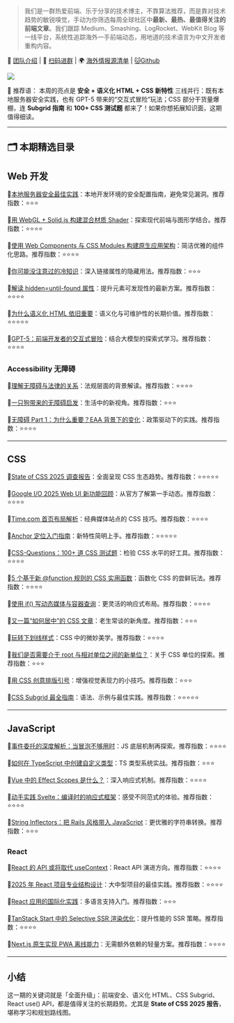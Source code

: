 > 我们是一群热爱前端、乐于分享的技术博主，不靠算法推荐，而是靠对技术趋势的敏锐嗅觉，手动为你筛选每周全球社区中**最新、最热、最值得关注的前端文章**。我们跟踪 Medium、Smashing、LogRocket、WebKit Blog 等一线平台，系统性追踪海外一手前端动态，用地道的技术语言为中文开发者重构内容。

🙎 [团队介绍](https://flowus.cn/d5757c7e-0fb8-4846-8758-2f3268ee7132) | 💬 [扫码进群](https://flowus.cn/d5757c7e-0fb8-4846-8758-2f3268ee7132) | 🌍 [海外情报源清单](https://flowus.cn/be0de455-3237-402f-ac28-e9fdd35dbf0b) | [🐱Github](https://github.com/TUARAN/frontend-weekly-digest-cn)

![](https://p0-xtjj-private.juejin.cn/tos-cn-i-73owjymdk6/0f94d440a90a4a4bb6160a81f1711b5c~tplv-73owjymdk6-jj-mark-v1:0:0:0:0:5o6Y6YeR5oqA5pyv56S-5Yy6IEAg5o6Y6YeR5a6J5Lic5bC8:q75.awebp?policy=eyJ2bSI6MywidWlkIjoiMTUyMTM3OTgyMzM0MDc5MiJ9&rk3s=f64ab15b&x-orig-authkey=f32326d3454f2ac7e96d3d06cdbb035152127018&x-orig-expires=1760923862&x-orig-sign=v5czhvqqj3LB%2BuRRCLMBOspaMgM%3D)

💬 推荐语： 本周的亮点是 **安全 + 语义化 HTML + CSS 新特性** 三线并行：既有本地服务器安全实践，也有 GPT-5 带来的“交互式冒险”玩法；CSS 部分干货量爆棚，连 **Subgrid 指南** 和 **100+ CSS 测试题** 都来了！如果你想拓展知识面，这期值得细读。

***

## 🗂 本期精选目录

## Web 开发

🔹[本地服务器安全最佳实践](https://green.sapphi.red/blog/local-server-security-best-practices)：本地开发环境的安全配置指南，避免常见漏洞。推荐指数：⭐⭐⭐

🔹[用 WebGL + Solid.js 构建混合材质 Shader](https://tympanus.net/codrops/2025/08/12/building-a-blended-material-shader-in-webgl-with-solid-js/)：探索现代前端与图形学结合。推荐指数：⭐⭐⭐⭐

🔹[使用 Web Components 与 CSS Modules 构建原生应用架构](https://frontendmasters.com/blog/architecture-through-component-colocation/)：简洁优雅的组件化思路。推荐指数：⭐⭐⭐⭐

🔹[你可能没注意过的冷知识](https://blog.jim-nielsen.com/2025/href-value-possibilities/)：深入链接属性的隐藏用法。推荐指数：⭐⭐⭐

🔹[解读 hidden=until-found 属性](https://css-tricks.com/covering-hiddenuntil-found/)：提升元素可发现性的最新方案。推荐指数：⭐⭐⭐⭐

🔹[为什么语义化 HTML 依旧重要](https://www.jonoalderson.com/conjecture/why-semantic-html-still-matters/)：语义化与可维护性的长期价值。推荐指数：⭐⭐⭐⭐⭐

🔹[GPT-5：前端开发者的交互式冒险](https://thenewstack.io/gpt-5-a-choose-your-own-adventure-for-frontend-developers/)：结合大模型的探索式学习。推荐指数：⭐⭐⭐⭐

### Accessibility 无障碍

🔹[理解无障碍与法律的关系](https://www.tempertemper.net/blog/making-sense-of-accessibility-and-the-law)：法规层面的背景解读。推荐指数：⭐⭐⭐⭐

🔹[一只狗带来的无障碍启发](https://cloudfour.com/thinks/how-our-dog-increased-my-appreciation-for-accessibility/)：生活中的新视角。推荐指数：⭐⭐⭐

🔹[无障碍 Part 1：为什么重要？EAA 背景下的变化](https://softwaremill.com/web-accessibility-part-1-why-it-matters-and-what-changes-under-the-eaa/)：政策驱动下的实践。推荐指数：⭐⭐⭐⭐

***

## CSS

🔹[State of CSS 2025 调查报告](https://2025.stateofcss.com/en-US)：全面呈现 CSS 生态趋势。推荐指数：⭐⭐⭐⭐⭐

🔹[Google I/O 2025 Web UI 新功能回顾](https://developer.chrome.com/blog/new-in-web-ui-io-2025-recap)：从官方了解第一手动态。推荐指数：⭐⭐⭐⭐

🔹[Time.com 首页布局解析](https://ishadeed.com/article/time-layout/)：经典媒体站点的 CSS 技巧。推荐指数：⭐⭐⭐⭐

🔹[Anchor 定位入门指南](https://webkit.org/blog/17240/a-gentle-introduction-to-anchor-positioning/)：新特性简明上手。推荐指数：⭐⭐⭐⭐⭐

🔹[CSS-Questions：100+ 道 CSS 测试题](https://css-questions.com/)：检验 CSS 水平的好工具。推荐指数：⭐⭐⭐⭐

🔹[5 个基于新 @function 规则的 CSS 实用函数](https://una.im/5-css-functions/)：函数化 CSS 的尝鲜玩法。推荐指数：⭐⭐⭐⭐

🔹[使用 if() 写动态媒体与容器查询](https://css-tip.com/dynamic-queries/)：更灵活的响应式布局。推荐指数：⭐⭐⭐⭐

🔹[又一篇“如何居中”的 CSS 文章](https://piccalil.li/blog/another-article-about-centering-in-css/)：老生常谈的新角度。推荐指数：⭐⭐⭐

🔹[玩转下划线样式](https://adactio.com/journal/22084)：CSS 中的微妙美学。推荐指数：⭐⭐⭐⭐

🔹[我们是否需要介于 root 与相对单位之间的新单位？](https://css-tricks.com/we-might-need-something-between-root-and-relative-css-units-for-base-elements/)：关于 CSS 单位的探索。推荐指数：⭐⭐⭐

🔹[用 CSS 创意排版引号](https://css-tricks.com/getting-creative-with-quotes/)：增强视觉表现力的小技巧。推荐指数：⭐⭐⭐

🔹[CSS Subgrid 最全指南](https://prismic.io/blog/css-subgrid)：语法、示例与最佳实践。推荐指数：⭐⭐⭐⭐⭐

***

## JavaScript

🔹[事件委托的深度解析：当冒泡不够用时](https://blog.logrocket.com/deep-internals-event-delegation/)：JS 底层机制再探索。推荐指数：⭐⭐⭐⭐

🔹[如何在 TypeScript 中创建自定义类型](https://www.digitalocean.com/community/tutorials/how-to-create-custom-types-in-typescript)：TS 类型系统实战。推荐指数：⭐⭐⭐

🔹[Vue 中的 Effect Scopes 是什么？](https://michaelnthiessen.com/what-are-effect-scopes-in-vue)：深入响应式机制。推荐指数：⭐⭐⭐⭐

🔹[动手实践 Svelte：编译时的响应式框架](https://www.infoworld.com/article/2265950/hands-on-with-svelte.html)：感受不同范式的体验。推荐指数：⭐⭐⭐⭐

🔹[String Inflectors：把 Rails 风格带入 JavaScript](https://railsdesigner.com/string-inflectors-javascript/)：更优雅的字符串转换。推荐指数：⭐⭐⭐

### React

🔹[React 的 API 或将取代 useContext](https://blog.logrocket.com/reacts-use-api-makes-usecontext-obsolete/)：React API 演进方向。推荐指数：⭐⭐⭐⭐

🔹[2025 年 React 项目专业结构设计](https://www.netguru.com/blog/react-project-structure)：大中型项目的最佳实践。推荐指数：⭐⭐⭐⭐

🔹[React 应用的国际化实践](https://blog.codeminer42.com/internationalization-in-react-apps/)：多语言支持入门。推荐指数：⭐⭐⭐

🔹[TanStack Start 中的 Selective SSR 渲染优化](https://blog.logrocket.com/selective-ssr-tanstack-start/)：提升性能的 SSR 策略。推荐指数：⭐⭐⭐⭐

🔹[Next.js 原生实现 PWA 离线能力](https://adropincalm.com/blog/nextjs-offline-service-worker/)：无需额外依赖的轻量方案。推荐指数：⭐⭐⭐⭐

***

## 小结

这一期的关键词就是「全面升级」：前端安全、语义化 HTML、CSS Subgrid、React use() API，都是值得关注的长期趋势。尤其是 **State of CSS 2025 报告**，堪称学习和规划路线图。
